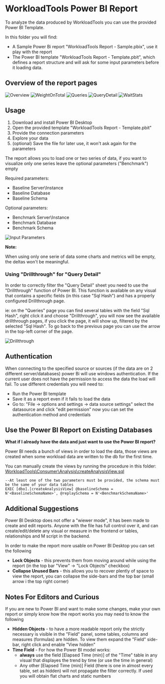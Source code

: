 # WorkloadTools Power BI Report

To analyze the data produced by WorkloadTools you can use the provided Power BI Template.

In this folder you will find:
* A Sample Power Bi report "WorkloadTools Report - Sample.pbix", use it play with the report
* The Power BI template "WorkloadTools Report - Template.pbit", which defines a report structure and will ask for some input parameters before it loading data.

## Overview of the report pages
![Overview](/Images/PowerBI_Overview.png)
![WeightOnTotal](/Images/PowerBI_WeightOnTotal.png)
![Queries](/Images/PowerBI_Queries.png)
![QueryDetail](/Images/PowerBI_QueryDetail.png)
![WaitStats](/Images/PowerBI_WaitStats.png)


## Usage
1. Download and install Power BI Desktop
2. Open the provided template "WorkloadTools Report - Template.pbit" 
3. Provide the connection parameters
4. Explore your data
5. (optional) Save the file for later use, it won't ask again for the parameters

The report allows you to load one or two series of data, if you want to visualize only one series leave the optional parameters ("Benchmark") empty

Required parameters:
* Baseline Server\Instance
* Baseline Database
* Baseline Schema

Optional parameters:
* Benchmark Server\Instance
* Benchmark Database
* Benchmark Schema

![Input Parameters](/Images/PowerBI_InputParams.png)

**Note:**

When using only one serie of data some charts and metrics will be empty, the deltas won't be meaningful.


### Using "Drillthrough" for "Query Detail"

In order to correctly filter the "Query Detail" sheet you need to use the "Drillthrough" function of Power BI.
This function is available on any visual that contains a specific fields (in this case "Sql Hash") and has a properly configured Drillthrough page.

ie: on the "Queries" page you can find several tables with the field "Sql Hash", right click it and choose "Drillthrough", you will now see the available drillthrough pages, if you click the page, it will show up, filtered by the selected "Sql Hash".
To go back to the previous page you can use the arrow in the top-left corner of the page.

![Drillthrough](/Images/PowerBI_DrillThrough.png)

## Authentication

When connecting to the specified source or sources (if the data are on 2 different server/databases) power Bi will use windows authentication.
If the current user does not have the permission to access the data the load will fail.
To use different credentials you will need to:
* Run the Power BI template
* Save it as a report even if it fails to load the data
* Go to: "File -> options and settings -> data source settings" select the datasource and click "edit permission" now you can set the authentication method and credentials

## Use the Power BI Report on Existing Databases

**What if I already have the data and just want to use the Power BI report?**

Power BI needs a bunch of views in order to load the data, those views are created when some workload data are written to the db for the first time.

You can manually create the views by running the procedure in this folder:
[WorkloadTools\Consumer\Analysis\createAnalysisView.sql](/WorkloadTools/Consumer/Analysis/createAnalysisView.sql)

```
--At least one of the two parameters must be provided, the schema must be the same of your data tables
EXEC [dbo].[createAnalysisView]	@baselineSchema = N'<BaselineSchemaName>', @replaySchema = N'<BenchmarkSchemaName>'
```

## Additional Suggestions

Power BI Desktop does not offer a "wiewer mode", it has been made to create and edit reports. Anyone with the file has full control over it, and can create/edit/delete any visual or measure in the frontend or tables, relationships and M script in the backend.

In order to make the report more usable on Power BI Desktop you can set the following
* **Lock Objects** - this prevents them from moving around while using the report (in the top bar "View" → "Lock Objects" checkbox)
* **Collapse Unused Bars** - this allows you to recover plently of space to view the report, you can collapse the side-bars and the top bar (small arrow i the top right corner)

## Notes For Editors and Curious

If you are new to Power BI and want to make some changes, make your own report or simply know how the report works you may need to know the following

* **Hidden Objects** - to have a more readable report only the strictly necessary is visible in the "Field" panel, some tables, columns and measures (formulas) are hidden. To view them expand the "Field" side-bar, right click and enable "View hidden"
* **Time Field** - For how the Power BI model works:
    * **always** use the field [Elapsed Time (min)] of the "Time" table in any visual that displayes the trend by time (or use the time in general)
    * Any other [Elapsed Time (min)] Field (there is one in almost every table, set as hidden) will not propagate the filter correctly. If used you will obtain flat charts and static numbers

